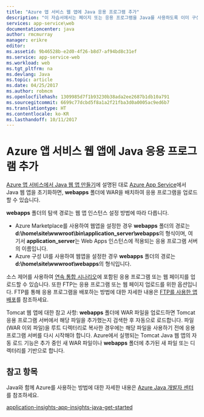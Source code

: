 ```yaml
---
title: "Azure 앱 서비스 웹 앱에 Java 응용 프로그램 추가"
description: "이 자습서에서는 페이지 또는 응용 프로그램을 Java를 사용하도록 이미 구성된 Azure 앱 서비스 웹 앱의 인스턴스를 추가하는 방법을 보여줍니다."
services: app-service\web
documentationcenter: java
author: rmcmurray
manager: erikre
editor: 
ms.assetid: 9b46528b-e2d0-4f26-b8d7-af94bd8c31ef
ms.service: app-service-web
ms.workload: web
ms.tgt_pltfrm: na
ms.devlang: Java
ms.topic: article
ms.date: 04/25/2017
ms.author: robmcm
ms.openlocfilehash: 1309985d7f1b93230b38ada2ee2687b1db10a791
ms.sourcegitcommit: 6699c77dcbd5f8a1a2f21fba3d0a0005ac9ed6b7
ms.translationtype: HT
ms.contentlocale: ko-KR
ms.lasthandoff: 10/11/2017
---
```

# <a name="add-a-java-application-to-azure-app-service-web-apps"></a>Azure 앱 서비스 웹 앱에 Java 응용 프로그램 추가
[Azure 앱 서비스에서 Java 웹 앱 만들기](app-service-web-get-started-java.md)에 설명된 대로 [Azure App Service][Azure App Service]에서 Java 웹 앱을 초기화하면, **webapps** 폴더에 WAR을 배치하여 응용 프로그램을 업로드할 수 있습니다.

**webapps** 폴더의 탐색 경로는 웹 앱 인스턴스 설정 방법에 따라 다릅니다.

* Azure Marketplace를 사용하여 웹앱을 설정한 경우 **webapps** 폴더의 경로는 **d:\home\site\wwwroot\bin\application\_server\webapps**의 형식이며, 여기서 **application\_server**는 Web Apps 인스턴스에 적용되는 응용 프로그램 서버의 이름입니다. 
* Azure 구성 UI를 사용하여 웹앱을 설정한 경우 **webapps** 폴더의 경로는 **d:\home\site\wwwroot\webapps**의 형식입니다. 

소스 제어를 사용하여 [연속 통합 시나리오](app-service-continuous-deployment.md)에 포함된 응용 프로그램 또는 웹 페이지를 업로드할 수 있습니다. 또한 FTP는 응용 프로그램 또는 웹 페이지 업로드를 위한 옵션입니다. FTP를 통해 응용 프로그램을 배포하는 방법에 대한 자세한 내용은 [FTP를 사용한 앱 배포](app-service-deploy-ftp.md)를 참조하세요.

Tomcat 웹 앱에 대한 참고 사항: **webapps** 폴더에 WAR 파일을 업로드하면 Tomcat 응용 프로그램 서버에서 해당 파일을 추가했는지 검색한 후 자동으로 로드합니다. 파일(WAR 이외 파일)을 루트 디렉터리로 복사한 경우에는 해당 파일을 사용하기 전에 응용 프로그램 서버를 다시 시작해야 합니다. Azure에서 실행되는 Tomcat Java 웹 앱의 자동 로드 기능은 추가 중인 새 WAR 파일이나 **webapps** 폴더에 추가된 새 파일 또는 디렉터리를 기반으로 합니다. 

<a name="see-also"></a>

## <a name="see-also"></a>참고 항목
Java와 함께 Azure를 사용하는 방법에 대한 자세한 내용은 [Azure Java 개발자 센터]를 참조하세요.

[application-insights-app-insights-java-get-started](../application-insights/app-insights-java-get-started.md)

<!-- URL List -->

[Azure Java 개발자 센터]: https://azure.microsoft.com/develop/java/
[Azure App Service]: http://go.microsoft.com/fwlink/?LinkId=529714
